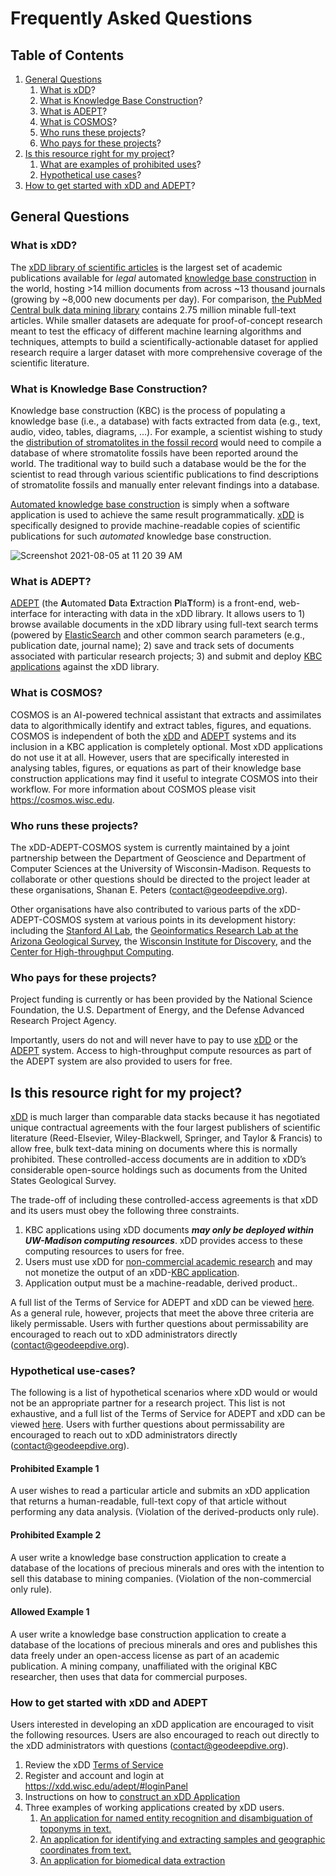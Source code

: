 # Frequently Asked Questions

## Table of Contents
1. [General Questions](#general-questions)
    1. [What is xDD](#what-is-xdd)?
    2. [What is Knowledge Base Construction](#what-is-knowledge-base-construction)?    
    3. [What is ADEPT](#what-is-adept)?
    4. [What is COSMOS](#what-is-cosmos)?
    5. [Who runs these projects](#who-runs-these-projects)?
    6. [Who pays for these projects](#who-pays-for-these-projects)?
2. [Is this resource right for my project](#is-this-resource-right-for-my-project)?
    1. [What are examples of prohibited uses](#what-are-examples-of-prohibited-uses)?
    2. [Hypothetical use cases](#hypothetical-use-cases)?  
3. [How to get started with xDD and ADEPT](#how-to-get-started-with-xdd-and-adept)?


## General Questions
### What is xDD?
The [xDD library of scientific articles](https://xdd.wisc.edu) is the largest set of academic publications available for *legal* automated [knowledge base construction](#knowledge-base-construction) in the world, hosting >14 million documents from across ~13 thousand journals (growing by ~8,000 new documents per day). For comparison, [the PubMed Central bulk data mining library](https://www.ncbi.nlm.nih.gov/pmc/tools/textmining/) contains 2.75 million minable full-text articles. While smaller datasets are adequate for proof-of-concept research meant to test the efficacy of different machine learning algorithms and techniques, attempts to build a scientifically-actionable dataset for applied research require a larger dataset with more comprehensive coverage of the scientific literature.

### What is Knowledge Base Construction?
Knowledge base construction (KBC) is the process of populating a knowledge base (i.e., a database) with facts extracted from data (e.g., text, audio, video, tables, diagrams, ...). For example, a scientist wishing to study the [distribution of stromatolites in the fossil record](#https://pubs.geoscienceworld.org/gsa/geology/article/45/6/487/207926/The-rise-and-fall-of-stromatolites-in-shallow) would need to compile a database of where stromatolite fossils have been reported around the world. The traditional way to build such a database would be the for the scientist to read through various scientific publications to find descriptions of stromatolite fossils and manually enter relevant findings into a database. 

[Automated knowledge base construction](https://dl.acm.org/doi/10.1145/3236386.3243045) is simply when a software application is used to achieve the same result programmatically. [xDD](#what-is-xdd) is specifically designed to provide machine-readable copies of scientific publications for such *automated* knowledge base construction. 

![Screenshot 2021-08-05 at 11 20 39 AM](https://user-images.githubusercontent.com/10422595/128401228-1b71c0c3-33d5-45f0-adb1-bb02d3a56771.png)

### What is ADEPT?
[ADEPT](https://xdd.wisc.edu/adept) (the **A**utomated **D**ata **E**xtraction **P**la**T**form) is a front-end, web-interface for interacting with data in the xDD library. It allows users to 1) browse available documents in the xDD library using full-text search terms (powered by [ElasticSearch](https://www.elastic.co) and other common search parameters (e.g., publication date, journal name); 2) save and track sets of documents associated with particular research projects; 3) and submit and deploy [KBC applications](#what-is-knowledge-base-construction) against the xDD library.  

### What is COSMOS?
COSMOS is an AI-powered technical assistant that extracts and assimilates data to algorithmically identify and extract tables, figures, and equations. COSMOS is independent of both the [xDD](#what-is-xdd) and [ADEPT](#what-is-adept) systems and its inclusion in a KBC application is completely optional. Most xDD applications do not use it at all. However, users that are specifically interested in analysing tables, figures, or equations  as part of their knowledge base construction applications may find it useful to integrate COSMOS into their workflow. For more information about COSMOS please visit https://cosmos.wisc.edu.

### Who runs these projects?
The xDD-ADEPT-COSMOS system is currently maintained by a joint partnership between the Department of Geoscience and Department of Computer Sciences at the University of Wisconsin-Madison. Requests to collaborate or other questions should be directed to the project leader at these organisations, Shanan E. Peters (contact@geodeepdive.org).

Other organisations have also contributed to various parts of the xDD-ADEPT-COSMOS system at various points in its development history: including the [Stanford AI Lab](https://ai.stanford.edu/), the [Geoinformatics Research Lab at the Arizona Geological Survey](https://azgs.arizona.edu/staff/andrew-zaffos), the [Wisconsin Institute for Discovery](https://wid.wisc.edu/), and the [Center for High-throughput Computing](https://chtc.cs.wisc.edu/).

### Who pays for these projects?
Project funding is currently or has been provided by the National Science Foundation, the U.S. Department of Energy, and the Defense Advanced Research Project Agency.

Importantly, users do not and will never have to pay to use [xDD](#what-is-xdd) or the [ADEPT](#what-is-adept) system. Access to high-throughput compute resources as part of the ADEPT system are also provided to users for free. 

## Is this resource right for my project?
[xDD](#what-is-xdd) is much larger than comparable data stacks because it has negotiated unique contractual agreements with the four largest publishers of scientific literature (Reed-Elsevier, Wiley-Blackwell, Springer, and Taylor & Francis) to allow free, bulk text-data mining on documents where this is normally prohibited. These controlled-access documents are in addition to xDD’s considerable open-source holdings such as documents from the United States Geological Survey.

The trade-off of including these controlled-access agreements is that xDD and its users must obey the following three constraints.

1. KBC applications using xDD documents ***may only be deployed within UW-Madison computing resources***. xDD provides access to these computing resources to users for free.
2. Users must use xDD for [non-commercial academic research](#what-kinds-of-research-can-be-done-with-xdd) and may not monetize the output of an xDD-[KBC application](#what-knowledge-base-construction).
3. Application output must be a machine-readable, derived product..

A full list of the Terms of Service for ADEPT and xDD can be viewed [here](https://github.com/ngds/ADEPT_frontend/blob/main/TOS.md#terms-of-service). As a general rule, however, projects that meet the above three criteria are likely permissable. Users with further questions about permissability are encouraged to reach out to xDD administrators directly (contact@geodeepdive.org).

### Hypothetical use-cases?
The following is a list of hypothetical scenarios where xDD would or would not be an appropriate partner for a research project. This list is not exhaustive, and a full list of the Terms of Service for ADEPT and xDD can be viewed [here](https://github.com/ngds/ADEPT_frontend/blob/main/TOS.md#terms-of-service). Users with further questions about permissability are encouraged to reach out to xDD administrators directly (contact@geodeepdive.org).

#### Prohibited Example 1
A user wishes to read a particular article and submits an xDD application that returns a human-readable, full-text copy of that article without performing any data analysis. (Violation of the derived-products only rule).

#### Prohibited Example 2
A user write a knowledge base construction application to create a database of the locations of precious minerals and ores with the intention to sell this database to mining companies. (Violation of the non-commercial only rule). 

#### Allowed Example 1
A user write a knowledge base construction application to create a database of the locations of precious minerals and ores and publishes this data freely under an open-access license as part of an academic publication. A mining company, unaffiliated with the original KBC researcher, then uses that data for commercial purposes.

### How to get started with xDD and ADEPT
Users interested in developing an xDD application are encouraged to visit the following resources. Users are also encouraged to reach out directly to the xDD administrators with questions (contact@geodeepdive.org).

1. Review the xDD [Terms of Service](https://github.com/ngds/ADEPT_frontend/blob/main/TOS.md#terms-of-service)
2. Register and account and login at https://xdd.wisc.edu/adept/#loginPanel
3. Instructions on how to [construct an xDD Application](https://github.com/ngds/xdd-docker-recipe/blob/master/README.md#objective)
4. Three examples of working applications created by xDD users.
    1. [An application for named entity recognition and disambiguation of toponyms in text.](https://github.com/ngds/geoparse-rerank/tree/add_cluter_disambig)
    2. [An application for identifying and extracting samples and geographic coordinates from text.](https://github.com/throughput-ec/UnacquiredSites)
    3. [An application for biomedical data extraction](https://github.com/clulab/reach/tree/frailty) 
